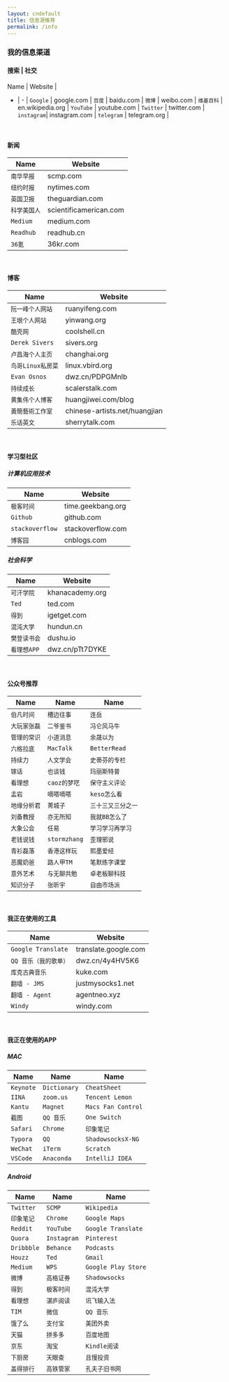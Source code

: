 ```yaml
---
layout: cndefault
title: 信息源推荐
permalink: /info
---
```


### 我的信息渠道

#### 搜索 | 社交

Name       | Website            |
- | - |
`Google`   | google.com         |
`百度`      | baidu.com          |
`微博`      | weibo.com          |
`维基百科`   | en.wikipedia.org   |
`YouTube`  | youtube.com        |
`Twitter`  | twitter.com        |
`instagram`| instagram.com      |
`telegram` | telegram.org       |

<br>

#### 新闻

| Name       | Website              |
|----------  |----------------------|
| `南华早报`   | scmp.com             |
| `纽约时报`   | nytimes.com          |
| `英国卫报`   | theguardian.com      |
| `科学美国人` | scientificamerican.com|
| `Medium`   | medium.com            |
| `Readhub`  | readhub.cn            |
| `36氪`     | 36kr.com              |

<br>

#### 博客

| Name         | Website              |
|------------  |----------------------|
| `阮一峰个人网站`| ruanyifeng.com       |
| `王垠个人网站` | yinwang.org          |
| `酷壳网`      | coolshell.cn         |
| `Derek Sivers`| sivers.org          |
| `卢昌海个人主页` | changhai.org        |
| `鸟哥Linux私房菜`| linux.vbird.org    |
| `Evan Osnos`  | dwz.cn/PDPGMnlb     |
| `持续成长`     | scalerstalk.com      |
| `黄集伟个人博客`| huangjiwei.com/blog  |
| `黃簡藝術工作室`| chinese-artists.net/huangjian|
| `乐话英文`     | sherrytalk.com       |

<br>

#### 学习型社区

##### 计算机应用技术
| Name         | Website            |
|------------  |--------------------|
| `极客时间`| time.geekbang.org       |
| `Github` | github.com             |
| `stackoverflow`| stackoverflow.com|
| `博客园` | cnblogs.com             |

##### 社会科学
| Name      | Website        |
|-----------|----------------|
| `可汗学院` | khanacademy.org |
| `Ted`     | ted.com        |
| `得到`     | igetget.com    |
| `混沌大学` | hundun.cn       |
| `樊登读书会`| dushu.io       |
| `看理想APP` | dwz.cn/pTt7DYKE|

<br>

#### 公众号推荐
| Name      | Name     | Name    |
|-----------|----------|---------|
| `伯凡时间` | `槽边往事` |`连岳` |
| `大玩家张磊` | `二爷鉴书` |`冯仑风马牛` |
| `管理的常识` | `小道消息` |`余晟以为` |
| `六格拉底` | `MacTalk` |`BetterRead` |
| `持续力` | `人文学会` |`史蒂芬的专栏` |
| `镓话` | `也谈钱` |`玛丽斯特普` |
| `看理想` | `caoz的梦呓` |`保守主义评论` |
| `孟岩` | `嘀嗒嘀嗒` |`keso怎么看` |
| `地缘分析君` | `菁城子` |`三十三又三分之一` |
| `刘备教授` | `亦无所知` |`我就BB怎么了` |
| `大象公会` | `任易` |`学习学习再学习` |
| `老钱说钱` | `stormzhang` |`歪理邪说` |
| `青衫磊落` | `香港这样玩` |`熙墨爱经` |
| `恶魔奶爸` | `路人甲TM` |`笔默练字课堂` |
| `意外艺术` | `与无聊共勉` |`卓老板聊科技` |
| `知识分子` | `张昕宇` |`自由市场派` |

<br>

#### 我正在使用的工具

| Name                 | Website               |
|--------------------  |-----------------------|
| `Google Translate`   | translate.google.com  |
| `QQ 音乐（我的歌单）`   | dwz.cn/4y4HV5K6       |
| `库克古典音乐`         | kuke.com              |
| `翻墙 - JMS`         | justmysocks1.net      |
| `翻墙 - Agent`       | agentneo.xyz          |
| `Windy`             | windy.com             |

<br>

#### 我正在使用的APP

##### MAC

| Name      | Name     | Name    |
|-----------|----------|----------|
| `Keynote` | `Dictionary` |`CheatSheet` |
| `IINA` | `zoom.us` |`Tencent Lemon` |
| `Kantu` | `Magnet` |`Macs Fan Control` |
| `截图` | `QQ 音乐` |`One Switch` |
| `Safari` | `Chrome` |`印象笔记` |
| `Typora` | `QQ` |`ShadowsocksX-NG` |
| `WeChat` | `iTerm` |`Scratch` |
| `VSCode` | `Anaconda` |`IntelliJ IDEA` |

##### Android

| Name      | Name     | Name    |
|-----------|----------|----------|
| `Twitter` | `SCMP` |`Wikipedia` |
| `印象笔记` | `Chrome` |`Google Maps` |
| `Reddit` | `YouTube` |`Google Translate` |
| `Quora` | `Instagram` |`Pinterest` |
| `Dribbble` | `Behance` |`Podcasts` |
| `Houzz` | `Ted` |`Gmail` |
| `Medium` |`WPS` |`Google Play Store` |
| `微博` |`高格证券` |`Shadowsocks` |
| `得到` | `极客时间` | `混沌大学` |
|`看理想`|`湛庐阅读`|`讯飞输入法` |
| `TIM` | `微信` | `QQ 音乐` |
| `饿了么` | `支付宝` | `美团外卖` |
| `天猫` | `拼多多` | `百度地图` |
| `京东` | `淘宝` | `Kindle阅读` |
| `下厨房` | `天眼查` | `且慢投资` |
| `盖得排行` | `高铁管家` | `孔夫子旧书网` |